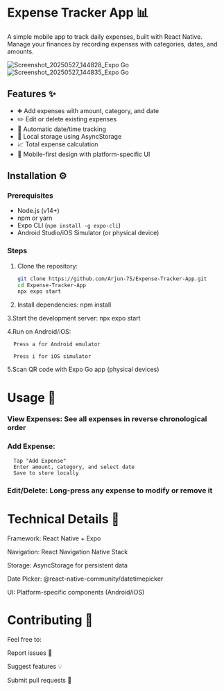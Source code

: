# Expense Tracker App 📊

A simple mobile app to track daily expenses, built with React Native. Manage your finances by recording expenses with categories, dates, and amounts.

![Screenshot_20250527_144828_Expo Go](https://github.com/user-attachments/assets/378a0ad7-af5b-4b36-9592-a6fb01e376cb)
![Screenshot_20250527_144835_Expo Go](https://github.com/user-attachments/assets/1e420aa1-e2de-43aa-bd1f-34b823a490ee)


## Features ✨
- ➕ Add expenses with amount, category, and date
- ✏️ Edit or delete existing expenses
- 📅 Automatic date/time tracking
- 💾 Local storage using AsyncStorage
- 📈 Total expense calculation
- 📱 Mobile-first design with platform-specific UI

## Installation ⚙️

### Prerequisites
- Node.js (v14+)
- npm or yarn
- Expo CLI (`npm install -g expo-cli`)
- Android Studio/iOS Simulator (or physical device)

### Steps
1. Clone the repository:
   ```bash
   git clone https://github.com/Arjun-75/Expense-Tracker-App.git
   cd Expense-Tracker-App
   npx expo start

2. Install dependencies:
   npm install


3.Start the development server:
   npx expo start


4.Run on Android/iOS:

      Press a for Android emulator

      Press i for iOS simulator

5.Scan QR code with Expo Go app (physical devices)

# Usage 📱
 ### View Expenses: See all expenses in reverse chronological order

 ### Add Expense:
      Tap "Add Expense"
      Enter amount, category, and select date
      Save to store locally

### Edit/Delete: Long-press any expense to modify or remove it

# Technical Details 🔧
Framework: React Native + Expo

Navigation: React Navigation Native Stack

Storage: AsyncStorage for persistent data

Date Picker: @react-native-community/datetimepicker

UI: Platform-specific components (Android/iOS)

# Contributing 🤝
Feel free to:

Report issues 🐛

Suggest features 💡

Submit pull requests 🌟
